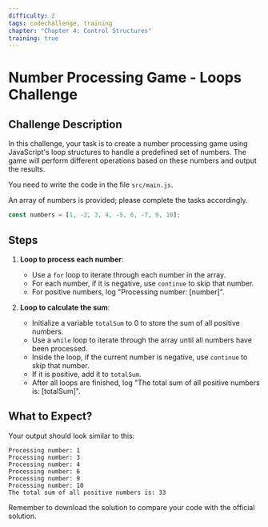 ```yaml
---
difficulty: 2
tags: codechallenge, training
chapter: "Chapter 4: Control Structures"
training: true
---
```


# Number Processing Game - Loops Challenge

## Challenge Description

In this challenge, your task is to create a number processing game using JavaScript's loop structures to handle a predefined set of numbers. The game will perform different operations based on these numbers and output the results.

You need to write the code in the file `src/main.js`.

An array of numbers is provided; please complete the tasks accordingly.

```javascript
const numbers = [1, -2, 3, 4, -5, 6, -7, 9, 10];
```

## Steps


1. **Loop to process each number**:
   - Use a `for` loop to iterate through each number in the array.
   - For each number, if it is negative, use `continue` to skip that number.
   - For positive numbers, log "Processing number: [number]".

2. **Loop to calculate the sum**:
   - Initialize a variable `totalSum` to 0 to store the sum of all positive numbers.
   - Use a `while` loop to iterate through the array until all numbers have been processed.
   - Inside the loop, if the current number is negative, use `continue` to skip that number.
   - If it is positive, add it to `totalSum`.
   - After all loops are finished, log "The total sum of all positive numbers is: [totalSum]".


## What to Expect?


Your output should look similar to this:

```
Processing number: 1
Processing number: 3
Processing number: 4
Processing number: 6
Processing number: 9
Processing number: 10
The total sum of all positive numbers is: 33
```

Remember to download the solution to compare your code with the official solution.
